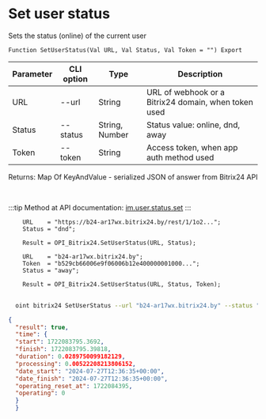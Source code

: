 ﻿---
sidebar_position: 18
---

# Set user status
 Sets the status (online) of the current user



`Function SetUserStatus(Val URL, Val Status, Val Token = "") Export`

  | Parameter | CLI option | Type | Description |
  |-|-|-|-|
  | URL | --url | String | URL of webhook or a Bitrix24 domain, when token used |
  | Status | --status | String, Number | Status value: online, dnd, away |
  | Token | --token | String | Access token, when app auth method used |

  
  Returns:  Map Of KeyAndValue - serialized JSON of answer from Bitrix24 API

<br/>

:::tip
Method at API documentation: [im.user.status.set](https://dev.1c-bitrix.ru/learning/course/index.php?COURSE_ID=93&LESSON_ID=11499)
:::
<br/>


```bsl title="Code example"
    URL    = "https://b24-ar17wx.bitrix24.by/rest/1/1o2...";
    Status = "dnd";

    Result = OPI_Bitrix24.SetUserStatus(URL, Status);

    URL    = "b24-ar17wx.bitrix24.by";
    Token  = "b529cb66006e9f06006b12e400000001000...";
    Status = "away";

    Result = OPI_Bitrix24.SetUserStatus(URL, Status, Token);
```



```sh title="CLI command example"
    
  oint bitrix24 SetUserStatus --url "b24-ar17wx.bitrix24.by" --status "away" --token "fe3fa966006e9f06006b12e400000001000..."

```

```json title="Result"
{
  "result": true,
  "time": {
  "start": 1722083795.3692,
  "finish": 1722083795.39818,
  "duration": 0.0289750099182129,
  "processing": 0.00522208213806152,
  "date_start": "2024-07-27T12:36:35+00:00",
  "date_finish": "2024-07-27T12:36:35+00:00",
  "operating_reset_at": 1722084395,
  "operating": 0
  }
  }
```
